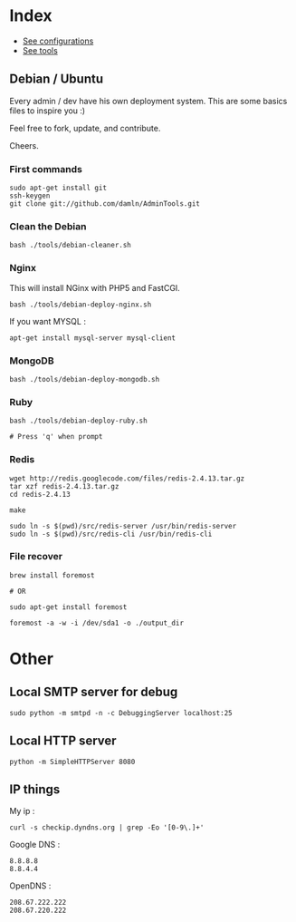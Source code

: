 # Index

- [See configurations](https://github.com/damln/AdminTools/tree/master/configurations)
- [See tools](https://github.com/damln/AdminTools/tree/master/tools)

## Debian / Ubuntu

Every admin / dev have his own deployment system. This are some basics files to inspire you :)

Feel free to fork, update, and contribute.

Cheers.

### First commands

    sudo apt-get install git
    ssh-keygen
    git clone git://github.com/damln/AdminTools.git

### Clean the Debian

	bash ./tools/debian-cleaner.sh

### Nginx

This will install NGinx with PHP5 and FastCGI.

    bash ./tools/debian-deploy-nginx.sh

If you want MYSQL :

    apt-get install mysql-server mysql-client

### MongoDB

    bash ./tools/debian-deploy-mongodb.sh

### Ruby

	bash ./tools/debian-deploy-ruby.sh
	
	# Press 'q' when prompt

### Redis

    wget http://redis.googlecode.com/files/redis-2.4.13.tar.gz
    tar xzf redis-2.4.13.tar.gz
    cd redis-2.4.13

    make

    sudo ln -s $(pwd)/src/redis-server /usr/bin/redis-server
    sudo ln -s $(pwd)/src/redis-cli /usr/bin/redis-cli


### File recover

	brew install foremost
	
	# OR
	
	sudo apt-get install foremost
	
	foremost -a -w -i /dev/sda1 -o ./output_dir
	
# Other
## Local SMTP server for debug

    sudo python -m smtpd -n -c DebuggingServer localhost:25

## Local HTTP server

    python -m SimpleHTTPServer 8080

## IP things

My ip :

	curl -s checkip.dyndns.org | grep -Eo '[0-9\.]+'

Google DNS :

	8.8.8.8
	8.8.4.4

OpenDNS :

	208.67.222.222
	208.67.220.222

